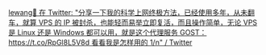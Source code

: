 [lewang🍥 在 Twitter: "分享一下我的科学上网终极方法，已经使用多年，从未翻车，就算 VPS 的 IP 被封杀，也能轻而易举立即复活，而且操作简单，无论 VPS 是 Linux 还是 Windows 都可以用，就是这个代理服务 GOST：https://t.co/RpGl8L5V8d 看看我是怎样用的 1/n" / Twitter](https://twitter.com/lewangdev/status/1624808224703787014)